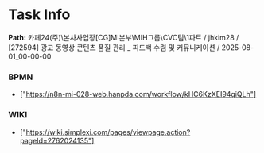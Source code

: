 # Task Info

**Path:** 카페24(주)\본사사업장\[CG]MI본부\MIH그룹\CVC팀\1파트 / jhkim28 / [272594] 광고 동영상 콘텐츠 품질 관리 _ 피드백 수렴 및 커뮤니케이션 / 2025-08-01_00-00-00

### BPMN
- ["https://n8n-mi-028-web.hanpda.com/workflow/kHC6KzXEI94qiQLh"]

### WIKI
- ["https://wiki.simplexi.com/pages/viewpage.action?pageId=2762024135"]


